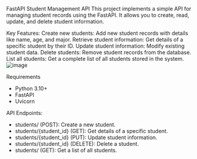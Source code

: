 FastAPI Student Management API
This project implements a simple API for managing student records using the FastAPI. 
It allows you to create, read, update, and delete student information.

Key Features:
Create new students: 
Add new student records with details like name, age, and major.
Retrieve student information: Get details of a specific student by their ID.
Update student information: Modify existing student data.
Delete students: Remove student records from the database.
List all students: Get a complete list of all students stored in the system.
![image](https://github.com/Carlos-Tivan/FastApi-/assets/150609462/88b3d0ea-516d-405f-9cca-d5739844e843)

Requirements
- Python 3.10+
- FastAPI
- Uvicorn

API Endpoints:

- students/ (POST): Create a new student.
- students/{student_id} (GET): Get details of a specific student.
- students/{student_id} (PUT): Update student information.
- students/{student_id} (DELETE): Delete a student.
- students/ (GET): Get a list of all students.


  
